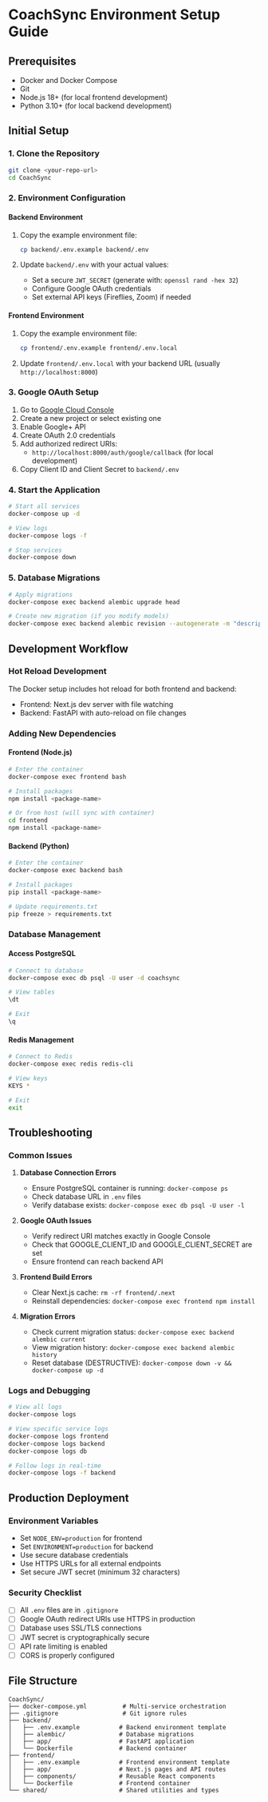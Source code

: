 # CoachSync Environment Setup Guide

## Prerequisites
- Docker and Docker Compose
- Git
- Node.js 18+ (for local frontend development)
- Python 3.10+ (for local backend development)

## Initial Setup

### 1. Clone the Repository
```bash
git clone <your-repo-url>
cd CoachSync
```

### 2. Environment Configuration

#### Backend Environment
1. Copy the example environment file:
   ```bash
   cp backend/.env.example backend/.env
   ```

2. Update `backend/.env` with your actual values:
   - Set a secure `JWT_SECRET` (generate with: `openssl rand -hex 32`)
   - Configure Google OAuth credentials
   - Set external API keys (Fireflies, Zoom) if needed

#### Frontend Environment
1. Copy the example environment file:
   ```bash
   cp frontend/.env.example frontend/.env.local
   ```

2. Update `frontend/.env.local` with your backend URL (usually `http://localhost:8000`)

### 3. Google OAuth Setup
1. Go to [Google Cloud Console](https://console.cloud.google.com/)
2. Create a new project or select existing one
3. Enable Google+ API
4. Create OAuth 2.0 credentials
5. Add authorized redirect URIs:
   - `http://localhost:8000/auth/google/callback` (for local development)
6. Copy Client ID and Client Secret to `backend/.env`

### 4. Start the Application
```bash
# Start all services
docker-compose up -d

# View logs
docker-compose logs -f

# Stop services
docker-compose down
```

### 5. Database Migrations
```bash
# Apply migrations
docker-compose exec backend alembic upgrade head

# Create new migration (if you modify models)
docker-compose exec backend alembic revision --autogenerate -m "description"
```

## Development Workflow

### Hot Reload Development
The Docker setup includes hot reload for both frontend and backend:
- Frontend: Next.js dev server with file watching
- Backend: FastAPI with auto-reload on file changes

### Adding New Dependencies

#### Frontend (Node.js)
```bash
# Enter the container
docker-compose exec frontend bash

# Install packages
npm install <package-name>

# Or from host (will sync with container)
cd frontend
npm install <package-name>
```

#### Backend (Python)
```bash
# Enter the container
docker-compose exec backend bash

# Install packages
pip install <package-name>

# Update requirements.txt
pip freeze > requirements.txt
```

### Database Management

#### Access PostgreSQL
```bash
# Connect to database
docker-compose exec db psql -U user -d coachsync

# View tables
\dt

# Exit
\q
```

#### Redis Management
```bash
# Connect to Redis
docker-compose exec redis redis-cli

# View keys
KEYS *

# Exit
exit
```

## Troubleshooting

### Common Issues

1. **Database Connection Errors**
   - Ensure PostgreSQL container is running: `docker-compose ps`
   - Check database URL in `.env` files
   - Verify database exists: `docker-compose exec db psql -U user -l`

2. **Google OAuth Issues**
   - Verify redirect URI matches exactly in Google Console
   - Check that GOOGLE_CLIENT_ID and GOOGLE_CLIENT_SECRET are set
   - Ensure frontend can reach backend API

3. **Frontend Build Errors**
   - Clear Next.js cache: `rm -rf frontend/.next`
   - Reinstall dependencies: `docker-compose exec frontend npm install`

4. **Migration Errors**
   - Check current migration status: `docker-compose exec backend alembic current`
   - View migration history: `docker-compose exec backend alembic history`
   - Reset database (DESTRUCTIVE): `docker-compose down -v && docker-compose up -d`

### Logs and Debugging
```bash
# View all logs
docker-compose logs

# View specific service logs
docker-compose logs frontend
docker-compose logs backend
docker-compose logs db

# Follow logs in real-time
docker-compose logs -f backend
```

## Production Deployment

### Environment Variables
- Set `NODE_ENV=production` for frontend
- Set `ENVIRONMENT=production` for backend
- Use secure database credentials
- Use HTTPS URLs for all external endpoints
- Set secure JWT secret (minimum 32 characters)

### Security Checklist
- [ ] All `.env` files are in `.gitignore`
- [ ] Google OAuth redirect URIs use HTTPS in production
- [ ] Database uses SSL/TLS connections
- [ ] JWT secret is cryptographically secure
- [ ] API rate limiting is enabled
- [ ] CORS is properly configured

## File Structure
```
CoachSync/
├── docker-compose.yml          # Multi-service orchestration
├── .gitignore                  # Git ignore rules
├── backend/
│   ├── .env.example           # Backend environment template
│   ├── alembic/               # Database migrations
│   ├── app/                   # FastAPI application
│   └── Dockerfile             # Backend container
├── frontend/
│   ├── .env.example           # Frontend environment template
│   ├── app/                   # Next.js pages and API routes
│   ├── components/            # Reusable React components
│   └── Dockerfile             # Frontend container
└── shared/                    # Shared utilities and types
```
